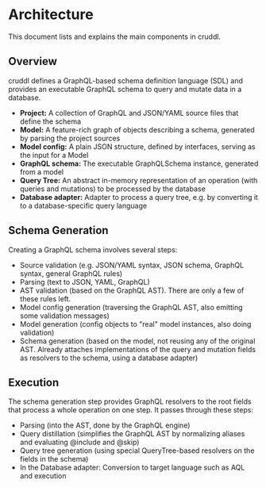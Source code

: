 # Architecture

This document lists and explains the main components in cruddl.

## Overview

cruddl defines a GraphQL-based schema definition language (SDL) and provides an executable GraphQL schema to query and
mutate data in a database.

-   **Project:** A collection of GraphQL and JSON/YAML source files that define the schema
-   **Model:** A feature-rich graph of objects describing a schema, generated by parsing the project sources
-   **Model config:** A plain JSON structure, defined by interfaces, serving as the input for a Model
-   **GraphQL schema:** The executable GraphQLSchema instance, generated from a model
-   **Query Tree:** An abstract in-memory representation of an operation (with queries and mutations) to be processed by
    the database
-   **Database adapter:** Adapter to process a query tree, e.g. by converting it to a database-specific query language

## Schema Generation

Creating a GraphQL schema involves several steps:

-   Source validation (e.g. JSON/YAML syntax, JSON schema, GraphQL syntax, general GraphQL rules)
-   Parsing (text to JSON, YAML, GraphQL)
-   AST validation (based on the GraphQL AST). There are only a few of these rules left.
-   Model config generation (traversing the GraphQL AST, also emitting some validation messages)
-   Model generation (config objects to "real" model instances, also doing validation)
-   Schema generation (based on the model, not reusing any of the original AST. Already attaches implementations of the
    query and mutation fields as resolvers to the schema, using a database adapter)

## Execution

The schema generation step provides GraphQL resolvers to the root fields that process a whole operation on one step. It
passes through these steps:

-   Parsing (into the AST, done by the GraphQL engine)
-   Query distillation (simplifies the GraphQL AST by normalizing aliases and evaluating @include and @skip)
-   Query tree generation (using special QueryTree-based resolvers on the fields in the schema)
-   In the Database adapter: Conversion to target language such as AQL and execution
